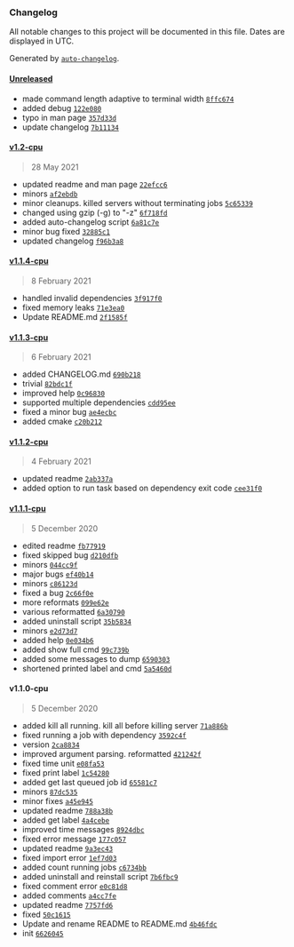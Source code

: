 ### Changelog

All notable changes to this project will be documented in this file. Dates are displayed in UTC.

Generated by [`auto-changelog`](https://github.com/CookPete/auto-changelog).

#### [Unreleased](https://github.com/justanhduc/task-spooler/compare/v1.2-cpu...HEAD)

- made command length adaptive to terminal width [`8ffc674`](https://github.com/justanhduc/task-spooler/commit/8ffc674fe4283779f5763c0411e4a9329040f59d)
- added debug [`122e080`](https://github.com/justanhduc/task-spooler/commit/122e0804d2010c1514f3fa9cf9e0603fb494520c)
- typo in man page [`357d33d`](https://github.com/justanhduc/task-spooler/commit/357d33d214b015f891775833ba0ec81072c96f44)
- update changelog [`7b11134`](https://github.com/justanhduc/task-spooler/commit/7b111342b502255f61106f3456b97e83737419c2)

#### [v1.2-cpu](https://github.com/justanhduc/task-spooler/compare/v1.1.4-cpu...v1.2-cpu)

> 28 May 2021

- updated readme and man page [`22efcc6`](https://github.com/justanhduc/task-spooler/commit/22efcc6b92cc4e5afee5a95a7c8eefcdff2781f5)
- minors [`af2ebdb`](https://github.com/justanhduc/task-spooler/commit/af2ebdb0f1b89347019d1b9145846b5ddb0aad5e)
- minor cleanups. killed servers without terminating jobs [`5c65339`](https://github.com/justanhduc/task-spooler/commit/5c653398107428056a16ce2eab1570f0071eec6b)
- changed using gzip (-g) to "-z" [`6f718fd`](https://github.com/justanhduc/task-spooler/commit/6f718fd369a9cb374c8cb09f97f00f8a2ea0950c)
- added auto-changelog script [`6a81c7e`](https://github.com/justanhduc/task-spooler/commit/6a81c7ef2f0b1a93234e3109f147eab545c84989)
- minor bug fixed [`32885c1`](https://github.com/justanhduc/task-spooler/commit/32885c16fd662154050da97eeee3c0847a8ee83d)
- updated changelog [`f96b3a8`](https://github.com/justanhduc/task-spooler/commit/f96b3a8d2c06f46a49b1c83e14b8d7ae40150098)

#### [v1.1.4-cpu](https://github.com/justanhduc/task-spooler/compare/v1.1.3-cpu...v1.1.4-cpu)

> 8 February 2021

- handled invalid dependencies [`3f917f0`](https://github.com/justanhduc/task-spooler/commit/3f917f042c1aca44753d377a08d6716cd776b433)
- fixed memory leaks [`71e3ea0`](https://github.com/justanhduc/task-spooler/commit/71e3ea01a9d5668c9c2fffb5991f4b6989455ad5)
- Update README.md [`2f1585f`](https://github.com/justanhduc/task-spooler/commit/2f1585f37f6f77a983a4d8e299d34c6cb0f6c804)

#### [v1.1.3-cpu](https://github.com/justanhduc/task-spooler/compare/v1.1.2-cpu...v1.1.3-cpu)

> 6 February 2021

- added CHANGELOG.md [`690b218`](https://github.com/justanhduc/task-spooler/commit/690b218ae628daa419c56334abc01f9d8e33467c)
- trivial [`82bdc1f`](https://github.com/justanhduc/task-spooler/commit/82bdc1ffb6d4129ab768bf6de09a1764420bddd0)
- improved help [`0c96830`](https://github.com/justanhduc/task-spooler/commit/0c9683001e6208714ac3cfaf934d78aed39ab258)
- supported multiple dependencies [`cdd95ee`](https://github.com/justanhduc/task-spooler/commit/cdd95ee3442ad69c0670bc151ea12fab2b8ac7a8)
- fixed a minor bug [`ae4ecbc`](https://github.com/justanhduc/task-spooler/commit/ae4ecbc989f246b21602145b6b1309c3251e50f2)
- added cmake [`c20b212`](https://github.com/justanhduc/task-spooler/commit/c20b2122c77772afc498ae91c49493b9b3cfb4fe)

#### [v1.1.2-cpu](https://github.com/justanhduc/task-spooler/compare/v1.1.1-cpu...v1.1.2-cpu)

> 4 February 2021

- updated readme [`2ab337a`](https://github.com/justanhduc/task-spooler/commit/2ab337a484d1992da734f4e212f449387b56bcdc)
- added option to run task based on dependency exit code [`cee31f0`](https://github.com/justanhduc/task-spooler/commit/cee31f01ab2b4e834721b08f2f5bf2fac5bf5561)

#### [v1.1.1-cpu](https://github.com/justanhduc/task-spooler/compare/v1.1.0-cpu...v1.1.1-cpu)

> 5 December 2020

- edited readme [`fb77919`](https://github.com/justanhduc/task-spooler/commit/fb779190d317a8813554302b6252a8c1d49a1a79)
- fixed skipped bug [`d210dfb`](https://github.com/justanhduc/task-spooler/commit/d210dfb17c63157d45840b9df27f0a689751f472)
- minors [`044cc9f`](https://github.com/justanhduc/task-spooler/commit/044cc9ffe25b2a78c5d8349705201d2ae9277ffc)
- major bugs [`ef40b14`](https://github.com/justanhduc/task-spooler/commit/ef40b14f86486fb02a7815288ac1bbbebd58f5f2)
- minors [`c86123d`](https://github.com/justanhduc/task-spooler/commit/c86123d096406292b641adcd57a18d2af407977c)
- fixed a bug [`2c66f0e`](https://github.com/justanhduc/task-spooler/commit/2c66f0e97c309ebd0a5bf867de99d2900e3f0d0f)
- more reformats [`099e62e`](https://github.com/justanhduc/task-spooler/commit/099e62e94ed41fefe2432308cc46c55e6bdaaf49)
- various reformatted [`6a30790`](https://github.com/justanhduc/task-spooler/commit/6a30790404719eb3d8e69225726eab091ae4207a)
- added uninstall script [`35b5834`](https://github.com/justanhduc/task-spooler/commit/35b583422ff44b4ae3f40c1675f69d755bd1ea26)
- minors [`e2d73d7`](https://github.com/justanhduc/task-spooler/commit/e2d73d79af81d4a371c2d4f3594a5a52d66ecfdb)
- added help [`0e034b6`](https://github.com/justanhduc/task-spooler/commit/0e034b68a567594d9be1baf0894c886b8dd890ad)
- added show full cmd [`99c739b`](https://github.com/justanhduc/task-spooler/commit/99c739b66850a5ac9e95643c378dcfde250b1b89)
- added some messages to dump [`6590303`](https://github.com/justanhduc/task-spooler/commit/6590303096d053197df9d302292ff6686b827aea)
- shortened printed label and cmd [`5a5460d`](https://github.com/justanhduc/task-spooler/commit/5a5460d1276ba10b28519b9da9c7752f18477c6e)

#### v1.1.0-cpu

> 5 December 2020

- added kill all running. kill all before killing server [`71a886b`](https://github.com/justanhduc/task-spooler/commit/71a886b9cca1f0832d29b7d0839b9e81b77f9956)
- fixed running a job with dependency [`3592c4f`](https://github.com/justanhduc/task-spooler/commit/3592c4ff1d3163458bf059b20faa60d1fb55c86d)
- version [`2ca8834`](https://github.com/justanhduc/task-spooler/commit/2ca88345a4461e0d549eb2ad460cd179bfc2a14c)
- improved argument parsing. reformatted [`421242f`](https://github.com/justanhduc/task-spooler/commit/421242f6ee036c82aa6fe4ac5c5e10ed4dfede09)
- fixed time unit [`e08fa53`](https://github.com/justanhduc/task-spooler/commit/e08fa53ac52822eda83c21f29581bcc1b8c3b0b4)
- fixed print label [`1c54280`](https://github.com/justanhduc/task-spooler/commit/1c5428061f6f7a04d76bf816a48ae55db2af906e)
- added get last queued job id [`65581c7`](https://github.com/justanhduc/task-spooler/commit/65581c780c8022855862b4e4a2fa776b0ae382b4)
- minors [`87dc535`](https://github.com/justanhduc/task-spooler/commit/87dc53590c3b59417a36ea13e1cd8886d6351112)
- minor fixes [`a45e945`](https://github.com/justanhduc/task-spooler/commit/a45e94502161cbad36e189aca22e6bb35ff120f9)
- updated readme [`788a38b`](https://github.com/justanhduc/task-spooler/commit/788a38b098b65dfd37ff335fe70983e271f30fc2)
- added get label [`4a4cebe`](https://github.com/justanhduc/task-spooler/commit/4a4cebec885083b64f416b6f64aec0baa3303bc0)
- improved time messages [`8924dbc`](https://github.com/justanhduc/task-spooler/commit/8924dbcd748941c3c6943fee3b9c15b69b9d891f)
- fixed error message [`177c057`](https://github.com/justanhduc/task-spooler/commit/177c057e632640fd53d7d3f943527177118dd309)
- updated readme [`9a3ec43`](https://github.com/justanhduc/task-spooler/commit/9a3ec438d866a9f801e42f5e0fd0bc25cf6a91bf)
- fixed import error [`1ef7d03`](https://github.com/justanhduc/task-spooler/commit/1ef7d0386eaa93bbec6acbc7fc5453f58d9506b9)
- added count running jobs [`c6734bb`](https://github.com/justanhduc/task-spooler/commit/c6734bb5343021172a98b16b03c26711856f83f3)
- added uninstall and reinstall script [`7b6fbc9`](https://github.com/justanhduc/task-spooler/commit/7b6fbc975b899bce7e082c51a84595a825992652)
- fixed comment error [`e0c81d8`](https://github.com/justanhduc/task-spooler/commit/e0c81d8863c4812dfaf05ae5bc5f88ca9464a31f)
- added comments [`a4cc7fe`](https://github.com/justanhduc/task-spooler/commit/a4cc7fe00f47f86f2121046c90b5aa20a92ab95b)
- updated readme [`7757fd6`](https://github.com/justanhduc/task-spooler/commit/7757fd6a0e8b7c956b6ed9fd0c792637d05c2043)
- fixed [`50c1615`](https://github.com/justanhduc/task-spooler/commit/50c1615ca1e7fd641cac8d282d58f072e5c0c505)
- Update and rename README to README.md [`4b46fdc`](https://github.com/justanhduc/task-spooler/commit/4b46fdc5bfccfc32dfef4b1c4eb0b0878725d7a8)
- init [`6626045`](https://github.com/justanhduc/task-spooler/commit/66260456c0c77534c0aada2c2f7d841046b22750)
